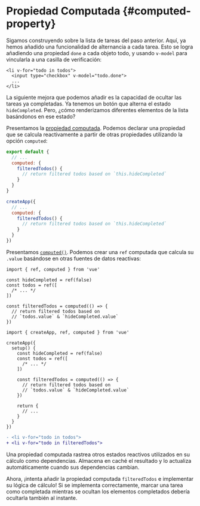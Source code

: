 # Propiedad Computada {#computed-property}

Sigamos construyendo sobre la lista de tareas del paso anterior. Aquí, ya hemos añadido una funcionalidad de alternancia a cada tarea. Esto se logra añadiendo una propiedad `done` a cada objeto todo, y usando `v-model` para vincularla a una casilla de verificación:

```vue-html{2}
<li v-for="todo in todos">
  <input type="checkbox" v-model="todo.done">
  ...
</li>
```

La siguiente mejora que podemos añadir es la capacidad de ocultar las tareas ya completadas. Ya tenemos un botón que alterna el estado `hideCompleted`. Pero, ¿cómo renderizamos diferentes elementos de la lista basándonos en ese estado?

<div class="options-api">

Presentamos la <a target="_blank" href="/guide/essentials/computed.html">propiedad computada</a>. Podemos declarar una propiedad que se calcula reactivamente a partir de otras propiedades utilizando la opción `computed`:

<div class="sfc">

```js
export default {
  // ...
  computed: {
    filteredTodos() {
      // return filtered todos based on `this.hideCompleted`
    }
  }
}
```

</div>
<div class="html">

```js
createApp({
  // ...
  computed: {
    filteredTodos() {
      // return filtered todos based on `this.hideCompleted`
    }
  }
})
```

</div>

</div>
<div class="composition-api">

Presentamos <a target="_blank" href="/guide/essentials/computed.html">`computed()`</a>. Podemos crear una `ref` computada que calcula su `.value` basándose en otras fuentes de datos reactivas:

<div class="sfc">

```js{8-11}
import { ref, computed } from 'vue'

const hideCompleted = ref(false)
const todos = ref([
  /* ... */
])

const filteredTodos = computed(() => {
  // return filtered todos based on
  // `todos.value` & `hideCompleted.value`
})
```

</div>
<div class="html">

```js{10-13}
import { createApp, ref, computed } from 'vue'

createApp({
  setup() {
    const hideCompleted = ref(false)
    const todos = ref([
      /* ... */
    ])

    const filteredTodos = computed(() => {
      // return filtered todos based on
      // `todos.value` & `hideCompleted.value`
    })

    return {
      // ...
    }
  }
})
```

</div>

</div>

```diff
- <li v-for="todo in todos">
+ <li v-for="todo in filteredTodos">
```

Una propiedad computada rastrea otros estados reactivos utilizados en su cálculo como dependencias. Almacena en caché el resultado y lo actualiza automáticamente cuando sus dependencias cambian.

Ahora, ¡intenta añadir la propiedad computada `filteredTodos` e implementar su lógica de cálculo! Si se implementa correctamente, marcar una tarea como completada mientras se ocultan los elementos completados debería ocultarla también al instante.